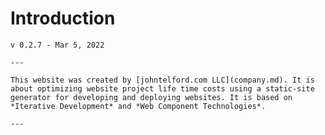 # Introduction

```admonish warning "Work in Progress"
v 0.2.7 - Mar 5, 2022

---

This website was created by [johntelford.com LLC](company.md). It is about optimizing website project life time costs using a static-site generator for developing and deploying websites. It is based on *Iterative Development* and *Web Component Technologies*.

---

```

